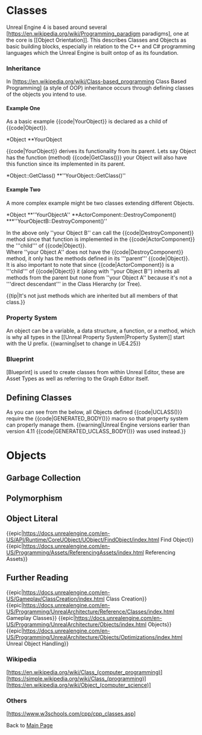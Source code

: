 # Classes
Unreal Engine 4 is based around several [https://en.wikipedia.org/wiki/Programming_paradigm paradigms], one at the core is [[Object Orientation]]. This describes Classes and Objects as basic building blocks, especially in relation to the C++ and C# programming languages which the Unreal Engine is built ontop of as its foundation.

### Inheritance
In [https://en.wikipedia.org/wiki/Class-based_programming Class Based Programming] (a style of OOP) inheritance occurs through defining classes of the objects you intend to use. 

#### Example One
As a basic example {{code|YourObject}} is declared as a child of {{code|Object}}.

*Object
**YourObject

{{code|YourObject}} derives its functionality from its parent. Lets say Object has the function (method) {{code|GetClass()}} your Object will also have this function since its implemented in its parent.

*Object::GetClass()
**''YourObject::GetClass()''

#### Example Two
A more complex example might be two classes extending different Objects.

*Object
**''YourObjectA''
**ActorComponent::DestroyComponent()
***''YourObjectB::DestroyComponent()''

In the above only ''your Object B'' can call the {{code|DestroyComponent}} method since that function is implemented in the {{code|ActorComponent}} the '''child''' of {{code|Object}}.<br>
Where ''your Object A'' does not have the {{code|DestroyComponent}} method, it only has the methods defined in its '''parent''' {{code|Object}}.<br>
It is also important to note that since {{code|ActorComponent}} is a '''child''' of {{code|Object}} it (along with ''your Object B'') inherits all methods from the parent but none from ''your Object A'' because it's not a '''direct descendant''' in the Class Hierarchy (or Tree).<br>

{{tip|It's not just methods which are inherited but all members of that class.}}

### Property System
An object can be a variable, a data structure, a function, or a method, which is why all types in the [[Unreal Property System|Property System]] start with the U prefix.
{{warning|set to change in UE4.25}}

### Blueprint
[Blueprint] is used to create classes from within Unreal Editor, these are Asset Types as well as referring to the Graph Editor itself.

## Defining Classes
As you can see from the below, all Objects defined {{code|UCLASS()}} require the {{code|GENERATED_BODY()}} macro so that property system can properly manage them.
{{warning|Unreal Engine versions earlier than version 4.11 {{code|GENERATED_UCLASS_BODY()}} was used instead.}}

# Objects

## Garbage Collection


## Polymorphism

## Object Literal
{{epic|https://docs.unrealengine.com/en-US/API/Runtime/CoreUObject/UObject/FindObject/index.html Find Object}} 
{{epic|https://docs.unrealengine.com/en-US/Programming/Assets/ReferencingAssets/index.html Referencing Assets}}

## Further Reading
{{epic|https://docs.unrealengine.com/en-US/Gameplay/ClassCreation/index.html Class Creation}}
{{epic|https://docs.unrealengine.com/en-US/Programming/UnrealArchitecture/Reference/Classes/index.html Gameplay Classes}}
{{epic|https://docs.unrealengine.com/en-US/Programming/UnrealArchitecture/Objects/index.html Objects}}
{{epic|https://docs.unrealengine.com/en-US/Programming/UnrealArchitecture/Objects/Optimizations/index.html Unreal Object Handling}}

### Wikipedia
[https://en.wikipedia.org/wiki/Class_(computer_programming)]
[https://simple.wikipedia.org/wiki/Class_(programming)]
[https://en.wikipedia.org/wiki/Object_(computer_science)]

### Others
[https://www.w3schools.com/cpp/cpp_classes.asp]

Back to [Main Page](../README.md)